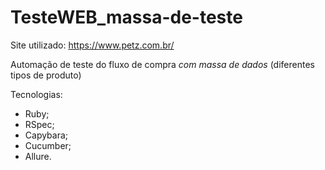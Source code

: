 # TesteWEB_massa-de-teste

Site utilizado: https://www.petz.com.br/

Automação de teste do fluxo de compra *com massa de dados* (diferentes tipos de produto)

Tecnologias: 
* Ruby; 
* RSpec; 
* Capybara; 
* Cucumber;
* Allure.
